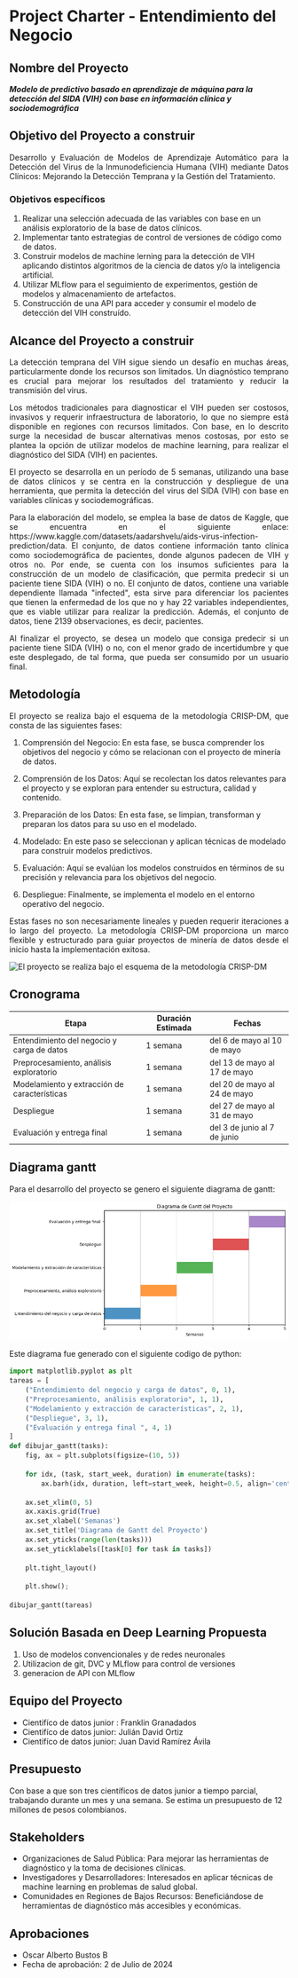 # Project Charter - Entendimiento del Negocio

## Nombre del Proyecto

**_Modelo de predictivo basado en aprendizaje de máquina para la detección del SIDA (VIH) con base en información clínica y sociodemográfica_**

## **Objetivo del Proyecto a construir**
<p align="justify">
Desarrollo y Evaluación de Modelos de Aprendizaje Automático para la Detección del Virus de la Inmunodeficiencia Humana (VIH) mediante Datos Clínicos: Mejorando la Detección Temprana y la Gestión del Tratamiento.
</p>

### **Objetivos específicos**

1. Realizar una selección adecuada de las variables con base en un análisis exploratorio de la base de datos clínicos. 
2. Implementar tanto estrategias de control de versiones de código como de datos.
3. Construir modelos de machine lerning para la detección de VIH aplicando distintos algoritmos de la ciencia de datos y/o la inteligencia artificial. 
4. Utilizar MLflow para el seguimiento de experimentos, gestión de modelos y almacenamiento de artefactos.
5. Construcción de una API para acceder y consumir el modelo de detección del VIH construído. 



## Alcance del Proyecto a construir
<p align="justify">
La detección temprana del VIH sigue siendo un desafío en muchas áreas, particularmente donde los recursos son limitados. Un diagnóstico temprano es crucial para mejorar los resultados del tratamiento y reducir la transmisión del virus.
</p>

<p align="justify">
Los métodos tradicionales para diagnosticar el VIH pueden ser costosos, invasivos y requerir infraestructura de laboratorio, lo que no siempre está disponible en regiones con recursos limitados. Con base, en lo descrito surge la necesidad de buscar alternativas menos costosas, por esto se plantea la opción de utilizar modelos de machine learning, para realizar el diagnóstico del SIDA (VIH) en pacientes.
</p>

<p align="justify">
El proyecto se desarrolla en un período de 5 semanas, utilizando una base de datos clínicos y se centra en la construcción y despliegue de una herramienta, que permita la detección del virus del SIDA (VIH) con base en variables clínicas y sociodemográficas.  
</p>

<p align="justify">
Para la elaboración del modelo, se emplea la base de datos de Kaggle, que se encuentra en el siguiente enlace: https://www.kaggle.com/datasets/aadarshvelu/aids-virus-infection-prediction/data. El conjunto, de datos contiene información tanto clínica como sociodemográfica de pacientes, donde algunos padecen de VIH y otros no. Por ende, se cuenta con los insumos suficientes para la construcción de un modelo de clasificación, que permita predecir si un paciente tiene SIDA (VIH) o no. El conjunto de datos, contiene una variable dependiente llamada "infected", esta sirve para diferenciar los pacientes que tienen la enfermedad de los que no y hay 22 variables independientes, que es viable utilizar para realizar la predicción. Además, el conjunto de datos, tiene 2139 observaciones, es decir, pacientes. 
</p>

<p align="justify">
Al finalizar el proyecto, se desea un modelo que consiga predecir si un paciente tiene SIDA (VIH) o no, con el menor grado de incertidumbre y que este desplegado, de tal forma, que pueda ser consumido por un usuario final. 
</p>

## Metodología
<p align="justify">
El proyecto se realiza bajo el esquema de la metodología CRISP-DM, que consta de las siguientes fases: 

1. Comprensión del Negocio: En esta fase, se busca comprender los objetivos del negocio y cómo se relacionan con el proyecto de minería de datos.

2. Comprensión de los Datos: Aquí se recolectan los datos relevantes para el proyecto y se exploran para entender su estructura, calidad y contenido. 

3. Preparación de los Datos: En esta fase, se limpian, transforman y preparan los datos para su uso en el modelado. 

4. Modelado: En este paso se seleccionan y aplican técnicas de modelado para construir modelos predictivos.

5. Evaluación: Aquí se evalúan los modelos construidos en términos de su precisión y relevancia para los objetivos del negocio.

6. Despliegue: Finalmente, se implementa el modelo en el entorno operativo del negocio. 
</p>
<p align="justify">
Estas fases no son necesariamente lineales y pueden requerir iteraciones a lo largo del proyecto. La metodología CRISP-DM proporciona un marco flexible y estructurado para guiar proyectos de minería de datos desde el inicio hasta la implementación exitosa.
</p>

![El proyecto se realiza bajo el esquema de la metodología CRISP-DM](https://upload.wikimedia.org/wikipedia/commons/b/b9/CRISP-DM_Process_Diagram.png)


## Cronograma

| Etapa | Duración Estimada | Fechas |
|------|---------|-------|
| Entendimiento del negocio y carga de datos | 1 semana | del 6 de mayo al 10 de mayo |
| Preprocesamiento, análisis exploratorio | 1 semana | del 13 de mayo al 17 de mayo |
| Modelamiento y extracción de características | 1 semana | del 20 de mayo al 24 de mayo |
| Despliegue | 1 semana | del 27 de mayo al 31 de mayo |
| Evaluación y entrega final | 1 semana | del 3 de junio al 7 de junio |

## Diagrama gantt

Para el desarrollo del proyecto se genero el siguiente diagrama de gantt:

![Diagrama de Gantt](Diagrama.png)

Este diagrama fue generado con el siguiente codigo de python:

```python
import matplotlib.pyplot as plt
tareas = [
    ("Entendimiento del negocio y carga de datos", 0, 1),
    ("Preprocesamiento, análisis exploratorio", 1, 1),
    ("Modelamiento y extracción de características", 2, 1),
    ("Despliegue", 3, 1),
    ("Evaluación y entrega final ", 4, 1)
]
def dibujar_gantt(tasks):
    fig, ax = plt.subplots(figsize=(10, 5))

    for idx, (task, start_week, duration) in enumerate(tasks):
        ax.barh(idx, duration, left=start_week, height=0.5, align='center', alpha=0.8)

    ax.set_xlim(0, 5)
    ax.xaxis.grid(True)
    ax.set_xlabel('Semanas')
    ax.set_title('Diagrama de Gantt del Proyecto')
    ax.set_yticks(range(len(tasks)))
    ax.set_yticklabels([task[0] for task in tasks])

    plt.tight_layout()

    plt.show();

dibujar_gantt(tareas)

```

## Solución Basada en Deep Learning Propuesta

1. Uso de modelos convencionales y de redes neuronales
2. Utilizacion de git, DVC y MLflow para control de versiones
3. generacion de API con MLflow

## Equipo del Proyecto

- Cientifíco de datos junior : Franklin Granadados 
- Cientifíco de datos junior: Julián David Ortiz 
- Cientifíco de datos junior: Juan David Ramírez Ávila 

## Presupuesto

Con base a que son tres científicos de datos junior a tiempo parcial, trabajando durante un mes y una semana. Se estima un presupuesto de 12 millones de pesos colombianos.

## Stakeholders

- Organizaciones de Salud Pública: Para mejorar las herramientas de diagnóstico y la toma de decisiones clínicas.
- Investigadores y Desarrolladores: Interesados en aplicar técnicas de machine learning en problemas de salud global.
- Comunidades en Regiones de Bajos Recursos: Beneficiándose de herramientas de diagnóstico más accesibles y económicas.

## Aprobaciones

- Oscar Alberto Bustos B
- Fecha de aprobación: 2 de Julio de 2024
